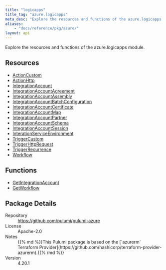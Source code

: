 ```yaml
---
title: "logicapps"
title_tag: "azure.logicapps"
meta_desc: "Explore the resources and functions of the azure.logicapps module."
aliases:
    - "docs/reference/pkg/azure/"
layout: api
---
```


<!-- WARNING: this file was generated by Pulumi Docs Generator. -->
<!-- Do not edit by hand unless you're certain you know what you are doing! -->

Explore the resources and functions of the azure.logicapps module.

<h2 id="resources">Resources</h2>
<ul class="api">
    <li><a href="actioncustom" title="ActionCustom"><span class="symbol resource"></span>ActionCustom</a></li>
    <li><a href="actionhttp" title="ActionHttp"><span class="symbol resource"></span>ActionHttp</a></li>
    <li><a href="integrationaccount" title="IntegrationAccount"><span class="symbol resource"></span>IntegrationAccount</a></li>
    <li><a href="integrationaccountagreement" title="IntegrationAccountAgreement"><span class="symbol resource"></span>IntegrationAccountAgreement</a></li>
    <li><a href="integrationaccountassembly" title="IntegrationAccountAssembly"><span class="symbol resource"></span>IntegrationAccountAssembly</a></li>
    <li><a href="integrationaccountbatchconfiguration" title="IntegrationAccountBatchConfiguration"><span class="symbol resource"></span>IntegrationAccountBatchConfiguration</a></li>
    <li><a href="integrationaccountcertificate" title="IntegrationAccountCertificate"><span class="symbol resource"></span>IntegrationAccountCertificate</a></li>
    <li><a href="integrationaccountmap" title="IntegrationAccountMap"><span class="symbol resource"></span>IntegrationAccountMap</a></li>
    <li><a href="integrationaccountpartner" title="IntegrationAccountPartner"><span class="symbol resource"></span>IntegrationAccountPartner</a></li>
    <li><a href="integrationaccountschema" title="IntegrationAccountSchema"><span class="symbol resource"></span>IntegrationAccountSchema</a></li>
    <li><a href="integrationaccountsession" title="IntegrationAccountSession"><span class="symbol resource"></span>IntegrationAccountSession</a></li>
    <li><a href="interationserviceenvironment" title="InterationServiceEnvironment"><span class="symbol resource"></span>InterationServiceEnvironment</a></li>
    <li><a href="triggercustom" title="TriggerCustom"><span class="symbol resource"></span>TriggerCustom</a></li>
    <li><a href="triggerhttprequest" title="TriggerHttpRequest"><span class="symbol resource"></span>TriggerHttpRequest</a></li>
    <li><a href="triggerrecurrence" title="TriggerRecurrence"><span class="symbol resource"></span>TriggerRecurrence</a></li>
    <li><a href="workflow" title="Workflow"><span class="symbol resource"></span>Workflow</a></li>
</ul>

<h2 id="functions">Functions</h2>
<ul class="api">
    <li><a href="getintegrationaccount" title="GetIntegrationAccount"><span class="symbol function"></span>GetIntegrationAccount</a></li>
    <li><a href="getworkflow" title="GetWorkflow"><span class="symbol function"></span>GetWorkflow</a></li>
</ul>

<h2 id="package-details">Package Details</h2>
<dl class="package-details">
	<dt>Repository</dt>
	<dd><a href="https://github.com/pulumi/pulumi-azure">https://github.com/pulumi/pulumi-azure</a></dd>
	<dt>License</dt>
	<dd>Apache-2.0</dd>
	<dt>Notes</dt>
	<dd>{{% md %}}This Pulumi package is based on the [`azurerm` Terraform Provider](https://github.com/hashicorp/terraform-provider-azurerm).{{% /md %}}</dd>
	<dt>Version</dt>
	<dd>4.20.1</dd>
</dl>

